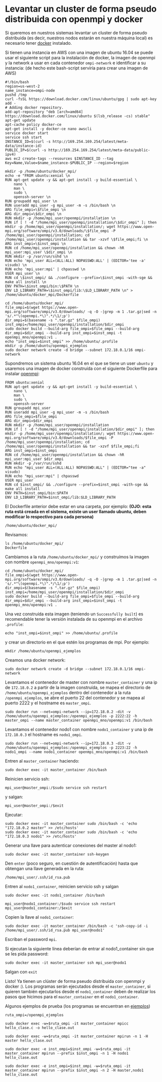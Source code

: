 # Levantar un cluster de forma pseudo distribuida con openmpi y docker

Si queremos en nuestros sistemas levantar un cluster de forma pseudo distribuida (es decir, nuestros nodos estarán en nuestra máquina local) es necesario tener [docker](https://www.docker.com/) instalado.

Si tienen una instancia en AWS con una imagen de ubuntu 16.04 se puede usar el siguiente script para la instalación de docker, la imagen de openmpi y la network a usar en cada contenedor `ompi-network` e identificar a su instancia: (de hecho este bash-script serviría para crear una imagen de AWS)

```
#!/bin/bash
region=us-west-2
name_instance=ompi-node
pushd /tmp
curl -fsSL https://download.docker.com/linux/ubuntu/gpg | sudo apt-key add -
# Adding docker repository.
add-apt-repository "deb [arch=amd64] https://download.docker.com/linux/ubuntu $(lsb_release -cs) stable"
apt-get update
apt-cache policy docker-ce
apt-get install -y docker-ce nano awscli
service docker start
service ssh start
INSTANCE_ID=$(curl -s http://169.254.169.254/latest/meta-data/instance-id)
PUBLIC_IP=$(curl -s http://169.254.169.254/latest/meta-data/public-ipv4)
aws ec2 create-tags --resources $INSTANCE_ID --tag Key=Name,Value=$name_instance-$PUBLIC_IP --region=$region

mkdir -p /home/ubuntu/docker_mpi/
echo -e "FROM ubuntu:xenial \n
RUN apt-get update -y && apt-get install -y build-essential \
	nano \
	man \
	sudo \
	openssh-server \n
RUN groupadd mpi_user \n
RUN useradd mpi_user -g mpi_user -m -s /bin/bash \n
ARG file_ompi=\$file_ompi \n
ARG dir_ompi=\$dir_ompi \n
RUN mkdir -p /home/mpi_user/openmpi/installation \n
RUN if [ ! -d "/home/mpi_user/openmpi/installation/\$dir_ompi" ]; then mkdir -p /home/mpi_user/openmpi/installation/; wget https://www.open-mpi.org/software/ompi/v3.0/downloads/\$file_ompi -P /home/mpi_user/openmpi/installation; cd /home/mpi_user/openmpi/installation && tar -xzvf \$file_ompi;fi \n
ARG inst_ompi=\$inst_ompi \n
RUN cd /home/mpi_user/openmpi/installation && chown -hR mpi_user:mpi_user \$dir_ompi \n
RUN mkdir -p /var/run/sshd \n
RUN echo 'mpi_user ALL=(ALL:ALL) NOPASSWD:ALL' | (EDITOR='tee -a' visudo) \n
RUN echo 'mpi_user:mpi' | chpasswd \n
USER mpi_user \n
RUN cd \$inst_ompi/ && ./configure --prefix=\$inst_ompi -with-sge && make all install \n
ENV PATH=\$inst_ompi/bin:\$PATH \n
ENV LD_LIBRARY_PATH=\$inst_ompi/lib:\$LD_LIBRARY_PATH \n" > /home/ubuntu/docker_mpi/Dockerfile

cd /home/ubuntu/docker_mpi/
file_ompi=$(wget https://www.open-mpi.org/software/ompi/v3.0/downloads/ -q -O -|grep -m 1 .tar.gz|sed -n 's/.*"\(openmpi.*\)".*/\1/;p')
dir_ompi=$(basename -s ".tar.gz" $file_ompi)
inst_ompi=/home/mpi_user/openmpi/installation/$dir_ompi
sudo docker build --build-arg file_ompi=$file_ompi --build-arg dir_ompi=$dir_ompi --build-arg inst_ompi=$inst_ompi -t openmpi_mno/openmpi:v1 .
echo "inst_ompi=$inst_ompi" >> /home/ubuntu/.profile
mkdir -p /home/ubuntu/openmpi_ejemplos
sudo docker network create -d bridge --subnet 172.18.0.1/16 ompi-network

```


Supondremos un sistema ubuntu 16.04 en el que se tiene un user `ubuntu` y usaremos una imagen de docker construída con el siguiente Dockerfile para instalar [openmpi](https://www.open-mpi.org/):

```
FROM ubuntu:xenial
RUN apt-get update -y && apt-get install -y build-essential \
	nano \
	man \
	sudo \
	openssh-server
RUN groupadd mpi_user
RUN useradd mpi_user -g mpi_user -m -s /bin/bash
ARG file_ompi=$file_ompi
ARG dir_ompi=$dir_ompi
RUN mkdir -p /home/mpi_user/openmpi/installation
RUN if [ ! -d "/home/mpi_user/openmpi/installation/$dir_ompi" ]; then mkdir -p /home/mpi_user/openmpi/installation/; wget https://www.open-mpi.org/software/ompi/v3.0/downloads/$file_ompi -P /home/mpi_user/openmpi/installation; cd /home/mpi_user/openmpi/installation && tar -xzvf $file_ompi;fi
ARG inst_ompi=$inst_ompi
RUN cd /home/mpi_user/openmpi/installation && chown -hR mpi_user:mpi_user $dir_ompi
RUN mkdir -p /var/run/sshd
RUN echo "mpi_user ALL=(ALL:ALL) NOPASSWD:ALL" | (EDITOR="tee -a" visudo)
RUN echo "mpi_user:mpi" | chpasswd
USER mpi_user
RUN cd $inst_ompi/ && ./configure --prefix=$inst_ompi -with-sge && make all install
ENV PATH=$inst_ompi/bin:$PATH
ENV LD_LIBRARY_PATH=$inst_ompi/lib:$LD_LIBRARY_PATH
```

El Dockerfile anterior debe estar en una carpeta, por ejemplo: **(OJO: esta ruta está creada en el sistema, existe un user llamado ubuntu, deben modificar lo respectivo para cada persona)**

```
/home/ubuntu/docker_mpi/
```


Revisamos:

```
ls /home/ubuntu/docker_mpi/
Dockerfile 			
```

Cambiamos a la ruta `/home/ubuntu/docker_mpi/` y construímos la imagen con nombre `openmpi_mno/openmpi:v1`:



```
cd /home/ubuntu/docker_mpi/
file_ompi=$(wget https://www.open-mpi.org/software/ompi/v3.0/downloads/ -q -O -|grep -m 1 .tar.gz|sed -n 's/.*"\(openmpi.*\)".*/\1/;p')
dir_ompi=$(basename -s ".tar.gz" $file_ompi)
inst_ompi=/home/mpi_user/openmpi/installation/$dir_ompi
sudo docker build --build-arg file_ompi=$file_ompi --build-arg dir_ompi=$dir_ompi --build-arg inst_ompi=$inst_ompi -t openmpi_mno/openmpi:v1 .
```

Una vez construída esta imagen (teniendo un `Successfully built`) es recomendable tener la versión instalada de su openmpi en el archivo `.profile`:

```
echo "inst_ompi=$inst_ompi" >> /home/ubuntu/.profile
```

y crear un directorio en el que estén los programas de mpi. Por ejemplo:

```
mkdir /home/ubuntu/openmpi_ejemplos
```

Creamos una docker network:

```
sudo docker network create -d bridge --subnet 172.18.0.1/16 ompi-network
```

Levantamos el contenedor de master con nombre `master_container` y una ip de `172.18.0.2` a partir de la imagen construída, se mapea el directorio de `/home/ubuntu/openmpi_ejemplos` dentro del contenedor a la ruta `/openmpi_ejemplos`, se abre el puerto 22 del contenedor y se mapea al puerto 2222 y el hostname es `master_ompi`.

```
sudo docker run --net=ompi-network --ip=172.18.0.2 -dit -v /home/ubuntu/openmpi_ejemplos:/openmpi_ejemplos -p 2222:22 -h master_ompi --name master_container openmpi_mno/openmpi:v1 /bin/bash
```

Levantamos el contenedor nodo1 con nombre `nodo1_container` y una ip de `172.18.0.3` el hostname es `nodo1_ompi`.

```
sudo docker run --net=ompi-network --ip=172.18.0.3 -dit -v /home/ubuntu/openmpi_ejemplos:/openmpi_ejemplos -p 2223:22 -h nodo1_ompi --name nodo1_container openmpi_mno/openmpi:v1 /bin/bash
```


Entren al `master_container` haciendo:

```
sudo docker exec -it master_container /bin/bash
```

Reinicien servicio ssh:

```
mpi_user@master_ompi:/$sudo service ssh restart
```

y salgan:

```
mpi_user@master_ompi:/$exit
```

Ejecutar:

```
sudo docker exec -it master_container sudo /bin/bash -c 'echo "172.18.0.2 master" >> /etc/hosts'
sudo docker exec -it master_container sudo /bin/bash -c 'echo "172.18.0.3 nodo1" >> /etc/hosts'
```

Generar una llave para autenticar conexiones del master al nodo1:

```
sudo docker exec -it master_container ssh-keygen
```

Den `enter` (poco seguro, en cuestión de autentificación) hasta que obtengan una llave generada en la ruta:


```
/home/mpi_user/.ssh/id_rsa.pub
```

Entren al `nodo1_container`, reinicien servicio ssh y salgan

```
sudo docker exec -it nodo1_container /bin/bash
```

```
mpi_user@nodo1_container:/$sudo service ssh restart
mpi_user@nodo1_container:/$exit
```

Copien la llave al `nodo1_container`:

```
sudo docker exec -it master_container /bin/bash -c 'ssh-copy-id -i /home/mpi_user/.ssh/id_rsa.pub mpi_user@nodo1'
```

Escriban el password `mpi`.

Si ejecutan la siguiente línea deberían de entrar al nodo1_container sin que se les pida password:

```
sudo docker exec -it master_container ssh mpi_user@nodo1
```

Salgan con `exit`

Listo! Ya tienen un clúster de forma pseudo distribuida con openmpi y docker :). Los programas serán ejecutados desde el `master_container`, si quieren también ejecutarlos desde el `nodo1_container` deben de realizar los pasos que hicimos para el `master_container` en el `nodo1_container`.

Algunos ejemplos de prueba (los programas se encuentran en [ejemplos](./ejemplos))

```
ruta_ompi=/openmpi_ejemplos

sudo docker exec -w=$ruta_ompi -it master_container mpicc hello_clase.c -o hello_clase.out

sudo docker exec -w=$ruta_ompi -it master_container mpirun -n 1 -H master hello_clase.out

sudo docker exec -e inst_ompi=$inst_ompi -w=$ruta_ompi -it master_container mpirun --prefix $inst_ompi -n 1 -H nodo1 hello_clase.out

sudo docker exec -e inst_ompi=$inst_ompi -w=$ruta_ompi -it master_container mpirun --prefix $inst_ompi -n 2 -H master,nodo1 hello_clase.out
```
